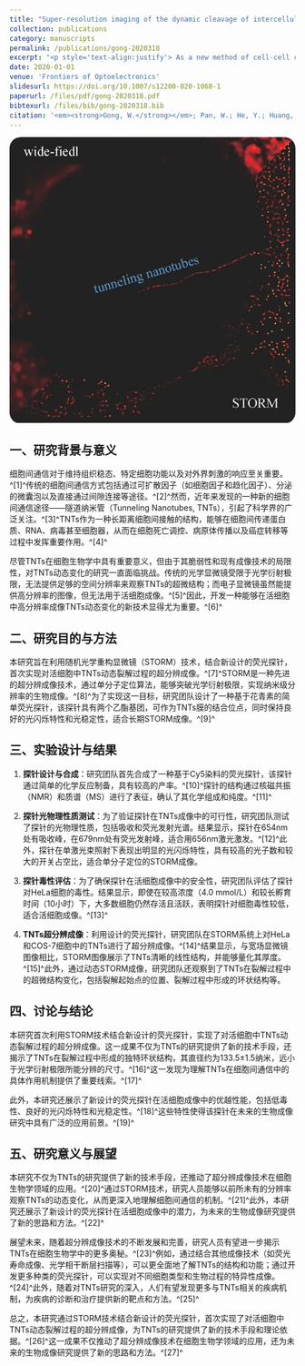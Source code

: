 ```yaml
---
title: "Super-resolution imaging of the dynamic cleavage of intercellular tunneling nanotubes"
collection: publications
category: manuscripts
permalink: /publications/gong-2020318
excerpt: "<p style='text-align:justify'> As a new method of cell-cell communication, tunneling nanotubes (TNTs) play important roles in cell-cell signaling and mass exchanges. However, a lack of powerful tools to visualize dynamic TNTs with high temporal/spatial resolution restricts the exploration of their formation and cleavage, hindering the complete understanding of its mechanism. Herein, we present the first example of using stochastic optical reconstruction microscopy (STORM) to observe the tube-like structures of TNTs linking live cells with an easily prepared fluorescent dye. Because of this new imaging microscopy, the cleavage process of TNTs was observed with a high spatial resolution.</p><img src='/images/GA/gong-2020318.jpg' style='width: 400px; border-radius: 20px; display: block; margin: 0 auto;'>"
date: 2020-01-01
venue: 'Frontiers of Optoelectronics'
slidesurl: https://doi.org/10.1007/s12200-020-1068-1
paperurl: /files/pdf/gong-2020318.pdf
bibtexurl: /files/bib/gong-2020318.bib
citation: '<em><strong>Gong, W.</strong></em>; Pan, W.; He, Y.; Huang, M.; Zhang, J.; Gu, Z.; Zhang, D.; Yang, Z.; Qu, J. Super-Resolution Imaging of the Dynamic Cleavage of Intercellular Tunneling Nanotubes. <em>Front. Optoelectron.</em>, <strong>2020</strong>, <em>13</em> (4), 318&ndash;326. https://doi.org/10.1007/s12200-020-1068-1.'
---
```



<img src='/images/GA/gong-2020318.jpg' style='border-radius: 20px; display: block; margin: 0 auto;'>

## 一、研究背景与意义

细胞间通信对于维持组织稳态、特定细胞功能以及对外界刺激的响应至关重要。^[1]^传统的细胞间通信方式包括通过可扩散因子（如细胞因子和趋化因子）、分泌的微囊泡以及直接通过间隙连接等途径。^[2]^然而，近年来发现的一种新的细胞间通信途径——隧道纳米管（Tunneling Nanotubes, TNTs），引起了科学界的广泛关注。^[3]^TNTs作为一种长距离细胞间接触的结构，能够在细胞间传递蛋白质、RNA、病毒甚至细胞器，从而在细胞死亡调控、病原体传播以及癌症转移等过程中发挥重要作用。^[4]^

尽管TNTs在细胞生物学中具有重要意义，但由于其脆弱性和现有成像技术的局限性，对TNTs动态变化的研究一直面临挑战。传统的光学显微镜受限于光学衍射极限，无法提供足够的空间分辨率来观察TNTs的超微结构；而电子显微镜虽然能提供高分辨率的图像，但无法用于活细胞成像。^[5]^因此，开发一种能够在活细胞中高分辨率成像TNTs动态变化的新技术显得尤为重要。^[6]^

## 二、研究目的与方法

本研究旨在利用随机光学重构显微镜（STORM）技术，结合新设计的荧光探针，首次实现对活细胞中TNTs动态裂解过程的超分辨成像。^[7]^STORM是一种先进的超分辨成像技术，通过单分子定位算法，能够突破光学衍射极限，实现纳米级分辨率的生物成像。^[8]^为了实现这一目标，研究团队设计了一种基于花青素的简单荧光探针，该探针具有两个乙酯基团，可作为TNTs膜的结合位点，同时保持良好的光闪烁特性和光稳定性，适合长期STORM成像。^[9]^

## 三、实验设计与结果

1. **探针设计与合成**：研究团队首先合成了一种基于Cy5染料的荧光探针，该探针通过简单的化学反应制备，具有较高的产率。^[10]^探针的结构通过核磁共振（NMR）和质谱（MS）进行了表征，确认了其化学组成和纯度。^[11]^

2. **探针光物理性质测试**：为了验证探针在TNTs成像中的可行性，研究团队测试了探针的光物理性质，包括吸收和荧光发射光谱。结果显示，探针在654nm处有吸收峰，在679nm处有荧光发射峰，适合用656nm激光激发。^[12]^此外，探针在单激光束照射下表现出明显的光闪烁特性，具有较高的光子数和较大的开关占空比，适合单分子定位的STORM成像。

3. **探针毒性评估**：为了确保探针在活细胞成像中的安全性，研究团队评估了探针对HeLa细胞的毒性。结果显示，即使在较高浓度（4.0 mmol/L）和较长孵育时间（10小时）下，大多数细胞仍然存活且活跃，表明探针对细胞毒性较低，适合活细胞成像。^[13]^

4. **TNTs超分辨成像**：利用设计的荧光探针，研究团队在STORM系统上对HeLa和COS-7细胞中的TNTs进行了超分辨成像。^[14]^结果显示，与宽场显微镜图像相比，STORM图像展示了TNTs清晰的线性结构，并能够量化其厚度。^[15]^此外，通过动态STORM成像，研究团队还观察到了TNTs在裂解过程中的超微结构变化，包括裂解起始点的位置、裂解过程中形成的环状结构等。

## 四、讨论与结论

本研究首次利用STORM技术结合新设计的荧光探针，实现了对活细胞中TNTs动态裂解过程的超分辨成像。这一成果不仅为TNTs的研究提供了新的技术手段，还揭示了TNTs在裂解过程中形成的独特环状结构，其直径约为133.5±1.5纳米，远小于光学衍射极限所能分辨的尺寸。^[16]^这一发现为理解TNTs在细胞间通信中的具体作用机制提供了重要线索。^[17]^

此外，本研究还展示了新设计的荧光探针在活细胞成像中的优越性能，包括低毒性、良好的光闪烁特性和光稳定性。^[18]^这些特性使得该探针在未来的生物成像研究中具有广泛的应用前景。^[19]^

## 五、研究意义与展望

本研究不仅为TNTs的研究提供了新的技术手段，还推动了超分辨成像技术在细胞生物学领域的应用。^[20]^通过STORM技术，研究人员能够以前所未有的分辨率观察TNTs的动态变化，从而更深入地理解细胞间通信的机制。^[21]^此外，本研究还展示了新设计的荧光探针在活细胞成像中的潜力，为未来的生物成像研究提供了新的思路和方法。^[22]^

展望未来，随着超分辨成像技术的不断发展和完善，研究人员有望进一步揭示TNTs在细胞生物学中的更多奥秘。^[23]^例如，通过结合其他成像技术（如荧光寿命成像、光学相干断层扫描等），可以更全面地了解TNTs的结构和功能；通过开发更多种类的荧光探针，可以实现对不同细胞类型和生物过程的特异性成像。^[24]^此外，随着对TNTs研究的深入，人们有望发现更多与TNTs相关的疾病机制，为疾病的诊断和治疗提供新的靶点和方法。^[25]^

总之，本研究通过STORM技术结合新设计的荧光探针，首次实现了对活细胞中TNTs动态裂解过程的超分辨成像，为TNTs的研究提供了新的技术手段和理论依据。^[26]^这一成果不仅推动了超分辨成像技术在细胞生物学领域的应用，还为未来的生物成像研究提供了新的思路和方法。^[27]^